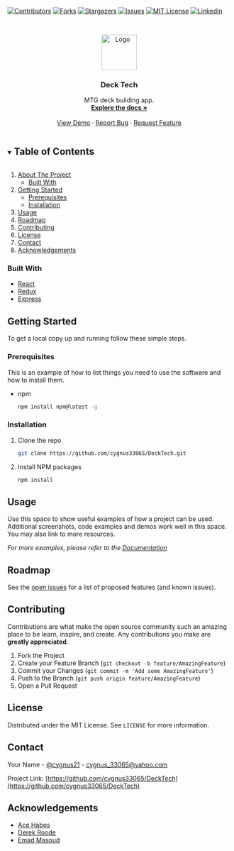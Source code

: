 <!--
*** Thanks for checking out the Best-README-Template. If you have a suggestion
*** that would make this better, please fork the repo and create a pull request
*** or simply open an issue with the tag "enhancement".
*** Thanks again! Now go create something AMAZING! :D
***
***
***
*** To avoid retyping too much info. Do a search and replace for the following:
*** cygnus33065, DeckTech, cygnus21, cygnus_33065@yahoo.com, Deck Tech, MTG deck building app.
-->



<!-- PROJECT SHIELDS -->
<!--
*** I'm using markdown "reference style" links for readability.
*** Reference links are enclosed in brackets [ ] instead of parentheses ( ).
*** See the bottom of this document for the declaration of the reference variables
*** for contributors-url, forks-url, etc. This is an optional, concise syntax you may use.
*** https://www.markdownguide.org/basic-syntax/#reference-style-links
-->
[![Contributors][contributors-shield]][contributors-url]
[![Forks][forks-shield]][forks-url]
[![Stargazers][stars-shield]][stars-url]
[![Issues][issues-shield]][issues-url]
[![MIT License][license-shield]][license-url]
[![LinkedIn][linkedin-shield]][linkedin-url]



<!-- PROJECT LOGO -->
<br />
<p align="center">
  <a href="https://github.com/cygnus33065/DeckTech">
    <img src="images/logo.png" alt="Logo" width="80" height="80">
  </a>

  <h3 align="center">Deck Tech</h3>

  <p align="center">
    MTG deck building app.
    <br />
    <a href="https://github.com/cygnus33065/DeckTech"><strong>Explore the docs »</strong></a>
    <br />
    <br />
    <a href="https://github.com/cygnus33065/DeckTech">View Demo</a>
    ·
    <a href="https://github.com/cygnus33065/DeckTech/issues">Report Bug</a>
    ·
    <a href="https://github.com/cygnus33065/DeckTech/issues">Request Feature</a>
  </p>
</p>



<!-- TABLE OF CONTENTS -->
<details open="open">
  <summary><h2 style="display: inline-block">Table of Contents</h2></summary>
  <ol>
    <li>
      <a href="#about-the-project">About The Project</a>
      <ul>
        <li><a href="#built-with">Built With</a></li>
      </ul>
    </li>
    <li>
      <a href="#getting-started">Getting Started</a>
      <ul>
        <li><a href="#prerequisites">Prerequisites</a></li>
        <li><a href="#installation">Installation</a></li>
      </ul>
    </li>
    <li><a href="#usage">Usage</a></li>
    <li><a href="#roadmap">Roadmap</a></li>
    <li><a href="#contributing">Contributing</a></li>
    <li><a href="#license">License</a></li>
    <li><a href="#contact">Contact</a></li>
    <li><a href="#acknowledgements">Acknowledgements</a></li>
  </ol>
</details>






### Built With

* [React](https://reactjs.org/)
* [Redux](https://redux.js.org/)
* [Express](https://expressjs.com/)



<!-- GETTING STARTED -->
## Getting Started

To get a local copy up and running follow these simple steps.

### Prerequisites

This is an example of how to list things you need to use the software and how to install them.
* npm
  ```sh
  npm install npm@latest -g
  ```

### Installation

1. Clone the repo
   ```sh
   git clone https://github.com/cygnus33065/DeckTech.git
   ```
2. Install NPM packages
   ```sh
   npm install
   ```



<!-- USAGE EXAMPLES -->
## Usage

Use this space to show useful examples of how a project can be used. Additional screenshots, code examples and demos work well in this space. You may also link to more resources.

_For more examples, please refer to the [Documentation](https://example.com)_



<!-- ROADMAP -->
## Roadmap

See the [open issues](https://github.com/cygnus33065/DeckTech/issues) for a list of proposed features (and known issues).



<!-- CONTRIBUTING -->
## Contributing

Contributions are what make the open source community such an amazing place to be learn, inspire, and create. Any contributions you make are **greatly appreciated**.

1. Fork the Project
2. Create your Feature Branch (`git checkout -b feature/AmazingFeature`)
3. Commit your Changes (`git commit -m 'Add some AmazingFeature'`)
4. Push to the Branch (`git push origin feature/AmazingFeature`)
5. Open a Pull Request



<!-- LICENSE -->
## License

Distributed under the MIT License. See `LICENSE` for more information.



<!-- CONTACT -->
## Contact

Your Name - [@cygnus21](https://twitter.com/cygnus21) - cygnus_33065@yahoo.com

Project Link: [https://github.com/cygnus33065/DeckTech](https://github.com/cygnus33065/DeckTech)



<!-- ACKNOWLEDGEMENTS -->
## Acknowledgements

* [Ace Habes](https://github.com/Ace-0101)
* [Derek Roode](https://github.com/RoodeAwakening)
* [Emad Masoud](https://github.com/Zero-cool94)





<!-- MARKDOWN LINKS & IMAGES -->
<!-- https://www.markdownguide.org/basic-syntax/#reference-style-links -->
[contributors-shield]: https://img.shields.io/github/contributors/cygnus33065/decktech.svg?style=for-the-badge
[contributors-url]: https://github.com/cygnus33065/decktech/graphs/contributors
[forks-shield]: https://img.shields.io/github/forks/cygnus33065/decktech.svg?style=for-the-badge
[forks-url]: https://github.com/cygnus33065/decktech/network/members
[stars-shield]: https://img.shields.io/github/stars/cygnus33065/decktech.svg?style=for-the-badge
[stars-url]: https://github.com/cygnus33065/decktech/stargazers
[issues-shield]: https://img.shields.io/github/issues/cygnus33065/decktech.svg?style=for-the-badge
[issues-url]: https://github.com/cygnus33065/decktech/issues
[license-shield]: https://img.shields.io/github/license/cygnus33065/decktech.svg?style=for-the-badge
[license-url]: https://github.com/cygnus33065/decktech/blob/master/LICENSE.txt
[linkedin-shield]: https://img.shields.io/badge/-LinkedIn-black.svg?style=for-the-badge&logo=linkedin&colorB=555
[linkedin-url]: https://linkedin.com/in/cygnus33065
